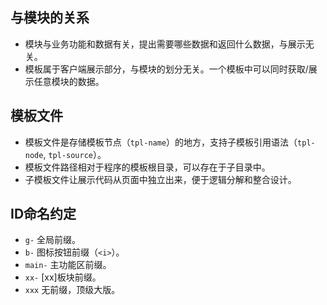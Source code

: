 ## 与模块的关系

- 模块与业务功能和数据有关，提出需要哪些数据和返回什么数据，与展示无关。
- 模板属于客户端展示部分，与模块的划分无关。一个模板中可以同时获取/展示任意模块的数据。


## 模板文件

- 模板文件是存储模板节点（`tpl-name`）的地方，支持子模板引用语法（`tpl-node`, `tpl-source`）。
- 模板文件路径相对于程序的模板根目录，可以存在于子目录中。
- 子模板文件让展示代码从页面中独立出来，便于逻辑分解和整合设计。


## ID命名约定

- `g-` 全局前缀。
- `b-` 图标按钮前缀（`<i>`）。
- `main-` 主功能区前缀。
- `xx-` [xx]板块前缀。
- `xxx` 无前缀，顶级大版。
